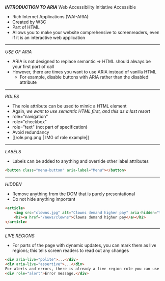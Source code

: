 **_INTRODUCTION TO ARIA_** Web Accessibility Initiative Accessible

- Rich Internet Applications (WAI-ARIA)
- Created by W3C
- Part of HTML
- Allows you to make your website comprehensive to screenreaders, even if it is an interactive web application

---

_USE OF ARIA_

- ARIA is not designed to replace semantic => HTML should always be your first port of call
- However, there are times you want to use ARIA instead of vanilla HTML
  - For example, disable buttons with ARIA rather than the disabled attribute

---

_ROLES_

- The role attribute can be used to mimic a HTML element
- Again, _we want to use semantic HTML first, and this as a last resort_
- role="navigation"
- role="checkbox"
- role="text" (not part of specification)
- Avoid redundancy <nav role="navigation">
- [[role.png.png | IMG of role example]]

---

_LABELS_

- Labels can be added to anything and override other label attributes

```html
<button class="menu-button" aria-label="Menu"></button>
```

---

_HIDDEN_

- Remove anything from the DOM that is purely presentational
- Do not hide anything important

```html
<article>
	<img src="clowns.jpg" alt="Clowns demand higher pay" aria-hidden="true" />
	<h2><a href="/news/clowns">Clowns demand higher pay</a></h2>
</article>
```

---

_LIVE REGIONS_

- For parts of the page with dynamic updates, you can mark them as live regions; this tells screen readers to read out any changes

```html
<div aria-live="polite">...</div>
<div aria-live="assertive">...</div>
For alerts and errors, there is already a live region role you can use
<div role="alert">Error message.</div>
```
